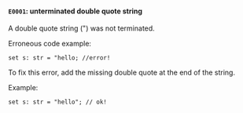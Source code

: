 #### `E0001`: unterminated double quote string

A double quote string (") was not terminated.

Erroneous code example:

```
set s: str = "hello; //error!
```

To fix this error, add the missing double quote at the end of the string.

Example:

```
set s: str = "hello"; // ok!
```
